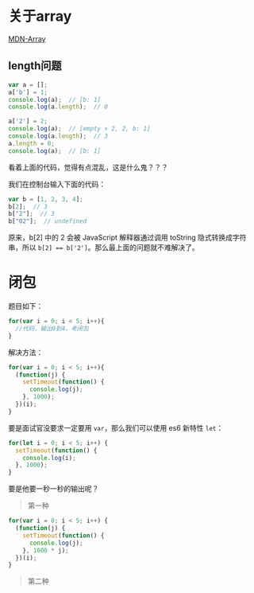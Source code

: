 # 关于array

[MDN-Array](https://developer.mozilla.org/zh-CN/docs/Web/JavaScript/Reference/Global_Objects/Array)

## length问题

```js
var a = [];
a['b'] = 1;
console.log(a);  // [b: 1]
console.log(a.length);  // 0

a['2'] = 2;
console.log(a);  // [empty × 2, 2, b: 1]
console.log(a.length);  // 3
a.length = 0;
console.log(a);  // [b: 1]
```

看着上面的代码，觉得有点混乱，这是什么鬼？？？

我们在控制台输入下面的代码：

```js
var b = [1, 2, 3, 4];
b[2];  // 3
b["2"];  // 3
b["02"];  // undefined
```

原来，b[2] 中的 2 会被 JavaScript 解释器通过调用 toString 隐式转换成字符串，所以 `b[2] == b['2']`。那么最上面的问题就不难解决了。

# 闭包

题目如下：

```js
for(var i = 0; i < 5; i++){
  //代码，输出0到4，考闭包
}
```

解决方法：

```js
for(var i = 0; i < 5; i++){
  (function(j) {
    setTimeout(function() {
      console.log(j);
    }, 1000);
  })(i);
}
```

要是面试官没要求一定要用 `var`，那么我们可以使用 es6 新特性 `let`：

```js
for(let i = 0; i < 5; i++) {
  setTimeout(function() {
    console.log(i);
  }, 1000);
}
```

要是他要一秒一秒的输出呢？

> 第一种

```js
for(var i = 0; i < 5; i++) {
  (function(j) {
    setTimeout(function() {
      console.log(j);
    }, 1000 * j);
  })(i);
}
```

> 第二种

```